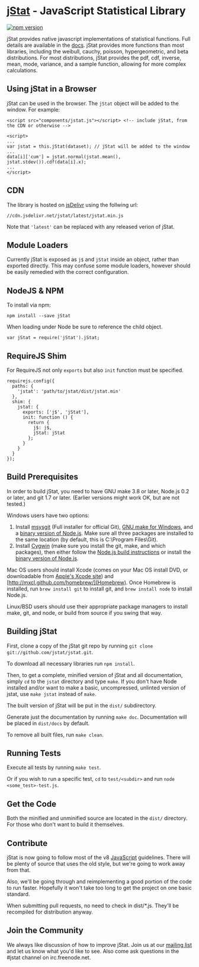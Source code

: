 [jStat](http://www.jstat.org/) - JavaScript Statistical Library
===============================================================

[![npm version](https://badge.fury.io/js/jStat.svg)](https://badge.fury.io/js/jStat)

jStat provides native javascript implementations of statistical functions.
Full details are available in the [docs](https://jstat.github.io/all.html).
jStat provides more functions than most libraries, including the weibull, cauchy, poisson, hypergeometric, and beta distributions.
For most distributions, jStat provides the pdf, cdf, inverse, mean, mode, variance, and a sample function, allowing for more complex calculations.

Using jStat in a Browser
------------------------

jStat can be used in the browser. The `jStat` object will be added to the window. For example:

```
<script src="components/jstat.js"></script> <!-- include jStat, from the CDN or otherwise -->

<script>
...
var jstat = this.jStat(dataset); // jStat will be added to the window
...
data[i]['cum'] = jstat.normal(jstat.mean(), jstat.stdev()).cdf(data[i].x);
...
</script>

```

CDN
---

The library is hosted on [jsDelivr](http://www.jsdelivr.com/) using the follwing
url:
```
//cdn.jsdelivr.net/jstat/latest/jstat.min.js
```
Note that `'latest'` can be replaced with any released verion of jStat.

Module Loaders
--------------

Currently jStat is exposed as `j$` and `jStat` inside an object, rather than
exported directly. This may confuse some module loaders, however should be
easily remedied with the correct configuration.

NodeJS & NPM
------------
To install via npm:

```
npm install --save jStat
```

When loading under Node be sure to reference the child object.

```
var jStat = require('jStat').jStat;
```

RequireJS Shim
--------------

For RequireJS not only `exports` but also `init` function must be specified.
```
requirejs.config({
  paths: {
    'jstat': 'path/to/jstat/dist/jstat.min'
  },
  shim: {
    jstat: {
      exports: ['j$', 'jStat'],
      init: function () {
        return {
          j$: j$,
          jStat: jStat
        };
      }
    }
  }
});
```

Build Prerequisites
-------------------

In order to build jStat, you need to have GNU make 3.8 or later, Node.js 0.2 or later, and git 1.7 or later.
(Earlier versions might work OK, but are not tested.)

Windows users have two options:

1. Install [msysgit](https://code.google.com/p/msysgit/) (Full installer for official Git),
   [GNU make for Windows](http://gnuwin32.sourceforge.net/packages/make.htm), and a
   [binary version of Node.js](http://node-js.prcn.co.cc/). Make sure all three packages are installed to the same
   location (by default, this is C:\Program Files\Git).
2. Install [Cygwin](http://cygwin.com/) (make sure you install the git, make, and which packages), then either follow
   the [Node.js build instructions](https://github.com/ry/node/wiki/Building-node.js-on-Cygwin-%28Windows%29) or install
   the [binary version of Node.js](http://node-js.prcn.co.cc/).

Mac OS users should install Xcode (comes on your Mac OS install DVD, or downloadable from
[Apple's Xcode site](http://developer.apple.com/technologies/xcode.html)) and
[http://mxcl.github.com/homebrew/](Homebrew). Once Homebrew is installed, run `brew install git` to install git,
and `brew install node` to install Node.js.

Linux/BSD users should use their appropriate package managers to install make, git, and node, or build from source
if you swing that way.


Building jStat
--------------

First, clone a copy of the jStat git repo by running `git clone git://github.com/jstat/jstat.git`.

To download all necessary libraries run `npm install`.

Then, to get a complete, minified version of jStat and all documentation, simply `cd` to the `jstat` directory and
type `make`. If you don't have Node installed and/or want to make a basic, uncompressed, unlinted version of jstat,
use `make jstat` instead of `make`.

The built version of jStat will be put in the `dist/` subdirectory.

Generate just the documentation by running `make doc`. Documentation will be placed in `dist/docs` by default.

To remove all built files, run `make clean`.


Running Tests
-------------

Execute all tests by running `make test`.

Or if you wish to run a specific test, `cd` to `test/<subdir>` and run `node <some_test>-test.js`.


Get the Code
------------

Both the minified and unminified source are located in the `dist/` directory. For those who don't want to build
it themselves.


Contribute
----------

jStat is now going to follow most of the v8
[JavaScript](http://google-styleguide.googlecode.com/svn/trunk/javascriptguide.xml)
guidelines. There will be plenty of source that uses the old style, but we're
going to work away from that.

Also, we'll be going through and reimplementing a good portion of the code to
run faster. Hopefully it won't take too long to get the project on one basic
standard.

When submitting pull requests, no need to check in dist/*.js. They'll be recompiled for distribution anyway.

Join the Community
------------------

We always like discussion of how to improve jStat.
Join us at our [mailing list](http://groups.google.com/group/jstat-discuss/) and let us know what you'd like to see.
Also come ask questions in the #jstat channel on irc.freenode.net.
